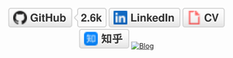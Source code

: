 <p align="center">
	<a href="https://github.com/nuaazs"><img src="imgs/github.svg" alt="GitHub"></a>
	<a href="https://www.linkedin.com/in/zhaosheng"><img src="imgs/linkedin.svg" alt="LinkedIn"></a>
	<a href="http://www.iint.icu/wp-content/uploads/2022/10/%E8%B5%B5%E8%83%9C.pdf"><img src="imgs/cv.svg" alt="Curriculum Vitae"></a>
	<a href="https://www.zhihu.com/people/zhao-sheng-20-17"><img src="imgs/zhihu.svg" alt="知乎"></a>
	<a href="http://www.iint.icu"><img src="https://img.shields.io/badge/BLOG-IINT-red" alt="Blog"></a>
</p>
